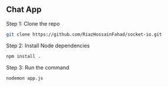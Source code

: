 ## Chat App

Step 1: Clone the repo

```bash
git clone https://github.com/RiazHossainFahad/socket-io.git
```

Step 2: Install Node dependencies

```bash
npm install .
```

Step 3: Run the command

```bash
nodemon app.js
```